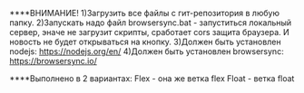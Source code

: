 ****ВНИМАНИЕ! 
1)Загрузить все файлы с гит-репозитория в любую папку.
2)Запускать надо файл browsersync.bat - запуститься локальный сервер, эначе не загрузит скрипты, сработает cors защита браузера. И новость не будет открываться на кнопку.
3)Должен быть установлен nodejs: https://nodejs.org/en/
4)Должен быть установлен browsersync: https://browsersync.io/

****Выполнено в 2 вариантах:
Flex - она же ветка flex
Float - ветка float